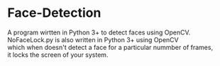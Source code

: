 # Face-Detection
A program wirtten in Python 3+ to detect faces using OpenCV.<br />
NoFaceLock.py is also written in Python 3+ using OpenCV <br />which when doesn't detect a face for a particular nummber of frames,<br />it locks the screen of your system.
